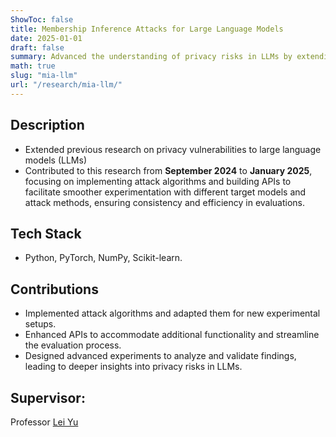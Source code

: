 ```yaml
---
ShowToc: false
title: Membership Inference Attacks for Large Language Models
date: 2025-01-01
draft: false
summary: Advanced the understanding of privacy risks in LLMs by extending prior work with new attacks and experiments.
math: true
slug: "mia-llm"
url: "/research/mia-llm/"
---
```


## Description
- Extended previous research on privacy vulnerabilities to large language models (LLMs)
- Contributed to this research from **September 2024** to **January 2025**, focusing on implementing attack algorithms and building APIs to facilitate smoother experimentation with different target models and attack methods, ensuring consistency and efficiency in evaluations.

## Tech Stack
- Python, PyTorch, NumPy, Scikit-learn.

## Contributions
- Implemented attack algorithms and adapted them for new experimental setups.
- Enhanced APIs to accommodate additional functionality and streamline the evaluation process.
- Designed advanced experiments to analyze and validate findings, leading to deeper insights into privacy risks in LLMs.

## Supervisor: 
Professor [Lei Yu](https://leiyucs.github.io)
